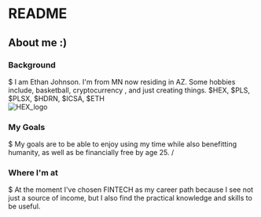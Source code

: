 # README

## About me :)

### Background
$ I am Ethan Johnson. I'm from MN now residing in AZ. Some hobbies include, basketball, cryptocurrency , and just creating things. $HEX, $PLS, $PLSX, $HDRN, $ICSA, $ETH \
![HEX_logo](https://res.cloudinary.com/teepublic/image/private/s--vnd6rnuG--/t_Preview/b_rgb:191919,c_limit,f_auto,h_630,q_90,w_630/v1592855742/production/designs/11581880_3.jpg)
### My Goals
$ My goals are to be able to enjoy using my time while also benefitting humanity, as well as be financially free by age 25. /
### Where I'm at 
$ At the moment I've chosen FINTECH as my career path because I see not just a source of income, but I also find the practical knowledge and skills to be useful.
